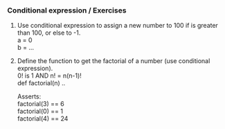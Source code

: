 ### Conditional expression / Exercises

1. Use conditional expression to assign a new number to 100 if is greater than 100, or else to -1.  
   a = 0  
   b = ...  

2. Define the function to get the factorial of a number (use conditional expression).  
   0! is 1 AND n! = n(n-1)!  
   def factorial(n) ..  
   
   Asserts:  
    factorial(3) == 6  
    factorial(0) == 1  
    factorial(4) == 24  
